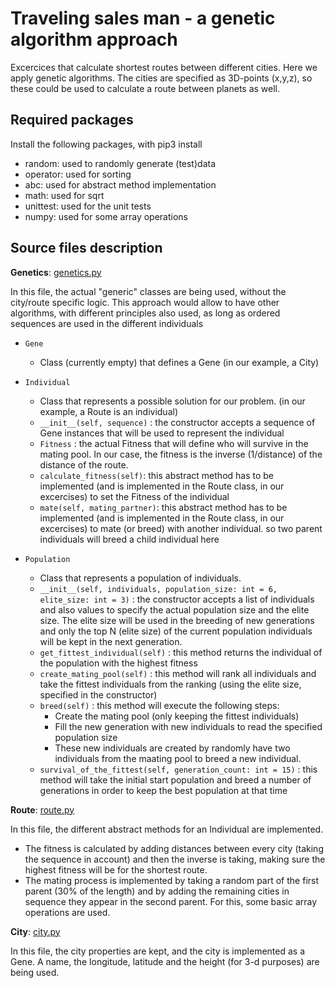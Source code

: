 # Traveling sales man - a genetic algorithm approach

Excercices that calculate shortest routes between different cities.  Here we apply genetic algorithms.  The cities are specified as 3D-points (x,y,z), so these could be used to calculate a route between planets as well. 

## Required packages

Install the following packages, with pip3 install

- random: used to randomly generate (test)data
- operator: used for sorting
- abc: used for abstract method implementation
- math: used for sqrt
- unittest: used for the unit tests 
- numpy: used for some array operations

## Source files description

__Genetics__: [genetics.py](../src/06-traveling-sales-man/genetics.py)

In this file, the actual "generic" classes are being used, without the city/route specific logic.  This approach would allow to have other algorithms, with different principles also used, as long as ordered sequences are used in the different individuals 

- `Gene`
  - Class (currently empty) that defines a Gene (in our example, a City)

- `Individual`
  - Class that represents a possible solution for our problem.  (in our example, a Route is an individual)
  - `__init__(self, sequence)` : the constructor accepts a sequence of Gene instances that will be used to represent the individual
  - `Fitness` : the actual Fitness that will define who will survive in the mating pool.  In our case, the fitness is the inverse (1/distance) of the distance of the route.
  - `calculate_fitness(self)`: this abstract method has to be implemented (and is implemented in the Route class, in our excercises) to set the Fitness of the individual
  - `mate(self, mating_partner)`: this abstract method has to be implemented (and is implemented in the Route class, in our excercises) to mate (or breed) with another individual.  so two parent individuals will breed a child individual here

- `Population`
  - Class that represents a population of individuals.  
  - `__init__(self, individuals, population_size: int = 6, elite_size: int = 3)` : the constructor accepts a list of individuals and also values to specify the actual population size and the elite size.  The elite size will be used in the breeding of new generations and only the top N (elite size) of the current population individuals will be kept in the next generation.
  - `get_fittest_individual(self)` : this method returns the individual of the population with the highest fitness
  - `create_mating_pool(self)` : this method will rank all individuals and take the fittest individuals from the ranking (using the elite size, specified in the constructor)
  - `breed(self)` : this method will execute the following steps:
    - Create the mating pool (only keeping the fittest individuals)
    - Fill the new generation with new individuals to read the specified population size
    - These new individuals are created by randomly have two individuals from the maating pool to breed a new individual.
  - `survival_of_the_fittest(self, generation_count: int = 15)` : this method will take the initial start population and breed a number of generations in order to keep the best population at that time 

__Route__: [route.py](../src/06-traveling-sales-man/route.py)

In this file, the different abstract methods for an Individual are implemented. 

- The fitness is calculated by adding distances between every city (taking the sequence in account) and then the inverse is taking, making sure the highest fitness will be for the shortest route.
- The mating process is implemented by taking a random part of the first parent (30% of the length) and by adding the remaining cities in sequence they appear in the second parent.  For this, some basic array operations are used.

__City__: [city.py](../src/06-traveling-sales-man/city.py)

In this file, the city properties are kept, and the city is implemented as a Gene.  A name, the longitude, latitude and the height (for 3-d purposes) are being used.

